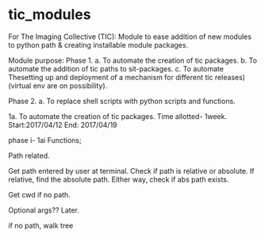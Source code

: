 # tic_modules
For The Imaging Collective (TIC): Module to ease addition of new modules to python path &amp; creating installable module packages.

Module purpose:
Phase 1.
a. To automate the creation of tic packages.
b. To automate the addition of tic paths to sit-packages.
c. To automate Thesetting up and deployment of a mechanism for different tic releases)(virtual env are on possibility).

Phase 2.
a. To replace shell scripts with python scripts and functions.

1a. To automate the creation of tic packages.
Time allotted- 1week. Start:2017/04/12 End: 2017/04/19

phase i-
1ai
Functions;

Path related.

Get path entered by user at terminal.
Check if path is relative or absolute.
If relative, find the absolute path.
Either way, check if abs path exists.

Get cwd if no path.

Optional args?? Later.


if no path, walk tree




